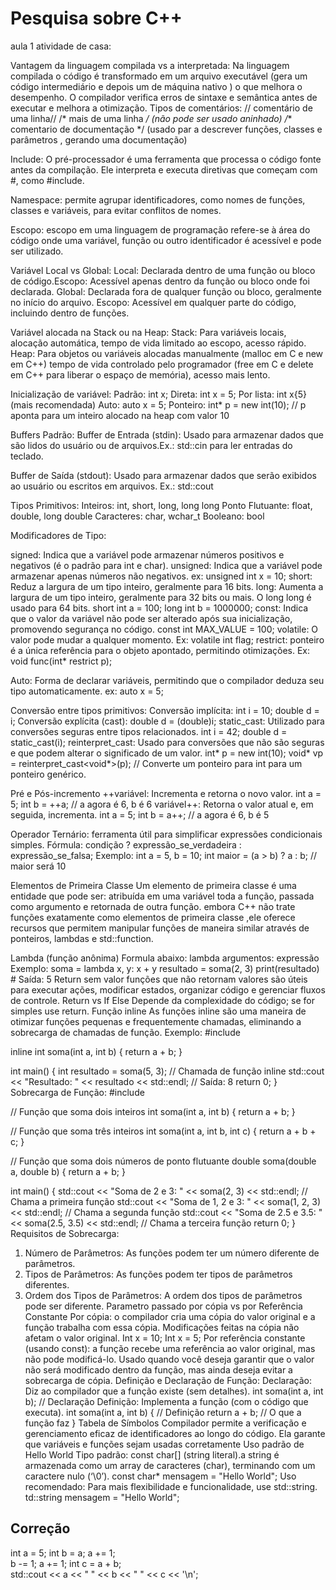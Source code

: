 # Pesquisa sobre C++
aula 1 atividade de casa:

Vantagem da linguagem compilada vs a interpretada:
Na linguagem compilada o código é transformado em um arquivo executável (gera um código intermediário e depois um de máquina nativo ) o que melhora o desempenho. O compilador verifica erros de sintaxe e semântica antes de executar e melhora a otimização.
Tipos de comentários:
// comentário de uma linha//
/* mais de 
uma linha */  (não pode ser usado aninhado)
/** comentario de documentação */ (usado par a descrever funções, classes e parâmetros , gerando uma documentação)

Include: 
O pré-processador é uma ferramenta que processa o código fonte antes da compilação.
Ele interpreta e executa diretivas que começam com #, como #include.

Namespace:
permite agrupar identificadores, como nomes de funções, classes e variáveis, para evitar conflitos de nomes.

Escopo:
escopo em uma linguagem de programação refere-se à área do código onde uma variável, função ou outro identificador é acessível e pode ser utilizado.

Variável Local vs Global:
Local: Declarada dentro de uma função ou bloco de código.Escopo: Acessível apenas dentro da função ou bloco onde foi declarada.
Global: Declarada fora de qualquer função ou bloco, geralmente no início do arquivo.
Escopo: Acessível em qualquer parte do código, incluindo dentro de funções.

Variável alocada na Stack ou na Heap:
Stack: Para variáveis locais, alocação automática, tempo de vida limitado ao escopo, acesso rápido.
Heap: Para objetos ou variáveis alocadas manualmente (malloc em C e new em C++) tempo de vida controlado pelo programador (free em C e delete em C++ para liberar o espaço de memória), acesso mais lento.

Inicialização de variável:
Padrão: int x;
Direta: int x = 5;
Por lista: int x{5} (mais recomendada)
Auto: auto x = 5;
Ponteiro: int* p = new int(10); // p aponta para um inteiro alocado na heap com valor 10

Buffers Padrão:
Buffer de Entrada (stdin): Usado para armazenar dados que são lidos do usuário ou de arquivos.Ex.: std::cin para ler entradas do teclado.

Buffer de Saída (stdout): Usado para armazenar dados que serão exibidos ao usuário ou escritos em arquivos. Ex.: std::cout

Tipos Primitivos:
Inteiros: int, short, long, long long
Ponto Flutuante: float, double, long double
Caracteres: char, wchar_t
Booleano: bool

Modificadores de Tipo: 

signed: Indica que a variável pode armazenar números positivos e negativos (é o padrão para int e char).
unsigned: Indica que a variável pode armazenar apenas números não negativos.
ex: unsigned int x = 10;
short: Reduz a largura de um tipo inteiro, geralmente para 16 bits.
long: Aumenta a largura de um tipo inteiro, geralmente para 32 bits ou mais. O long long é usado para 64 bits.
short int a = 100;
long int b = 1000000;
const: Indica que o valor da variável não pode ser alterado após sua inicialização, promovendo segurança no código.
const int MAX_VALUE = 100;
volatile: O valor pode mudar a qualquer momento. Ex: volatile int flag; 
restrict: ponteiro é a única referência para o objeto apontado, permitindo otimizações.
Ex: void func(int* restrict p);

Auto:
Forma de declarar variáveis, permitindo que o compilador deduza seu tipo automaticamente. 
ex: auto x = 5;  

Conversão entre tipos primitivos:
Conversão implícita: 
int i = 10;
double d = i;
Conversão explícita (cast):
double d = (double)i;
static_cast: Utilizado para conversões seguras entre tipos relacionados.
int i = 42;
double d = static_cast<double>(i);
reinterpret_cast: Usado para conversões que não são seguras e que podem alterar o significado de um valor. 
int* p = new int(10);
void* vp = reinterpret_cast<void*>(p); // Converte um ponteiro para int para um ponteiro genérico.

Pré e Pós-incremento
++variável: Incrementa e retorna o novo valor.
int a = 5;
int b = ++a; // a agora é 6, b é 6
variável++: Retorna o valor atual e, em seguida, incrementa.
int a = 5;
int b = a++; // a agora é 6, b é 5

Operador Ternário:
ferramenta útil para simplificar expressões condicionais simples. Fórmula:
condição ? expressão_se_verdadeira : expressão_se_falsa;
Exemplo: 
int a = 5, b = 10;
int maior = (a > b) ? a : b; // maior será 10

Elementos de Primeira Classe
Um elemento de primeira classe é uma entidade que pode ser: atribuída em uma variável toda a função, passada como argumento e retornada de outra função.
embora C++ não trate funções exatamente como elementos de primeira classe 
,ele oferece recursos que permitem manipular funções de maneira similar através de ponteiros, lambdas e std::function. 

Lambda (função anônima)
Formula abaixo:
lambda argumentos: expressão
Exemplo:
soma = lambda x, y: x + y
resultado = soma(2, 3)
print(resultado)  # Saída: 5
Return sem valor
funções que não retornam valores são úteis para executar ações, modificar estados, organizar código e gerenciar fluxos de controle.
Return vs If Else
Depende da complexidade do código; se for simples use return.
Função inline
As funções inline são uma maneira de otimizar funções pequenas e frequentemente chamadas, eliminando a sobrecarga de chamadas de função. Exemplo:
#include <iostream>

inline int soma(int a, int b) {
    return a + b;
}

int main() {
    int resultado = soma(5, 3);  // Chamada de função inline
    std::cout << "Resultado: " << resultado << std::endl;  // Saída: 8
    return 0;
}
Sobrecarga de Função:
#include <iostream>

// Função que soma dois inteiros
int soma(int a, int b) {
    return a + b;
}

// Função que soma três inteiros
int soma(int a, int b, int c) {
    return a + b + c;
}

// Função que soma dois números de ponto flutuante
double soma(double a, double b) {
    return a + b;
}

int main() {
    std::cout << "Soma de 2 e 3: " << soma(2, 3) << std::endl;               // Chama a primeira função
    std::cout << "Soma de 1, 2 e 3: " << soma(1, 2, 3) << std::endl;       // Chama a segunda função
    std::cout << "Soma de 2.5 e 3.5: " << soma(2.5, 3.5) << std::endl;     // Chama a terceira função
    return 0;
}
Requisitos de Sobrecarga:
1. Número de Parâmetros: As funções podem ter um número diferente de parâmetros.
2. Tipos de Parâmetros: As funções podem ter tipos de parâmetros diferentes.
3. Ordem dos Tipos de Parâmetros: A ordem dos tipos de parâmetros pode ser diferente.
Parametro passado por cópia vs por Referência Constante
Por cópia: o compilador cria uma cópia do valor original e a função trabalha com essa cópia. Modificações feitas na cópia não afetam o valor original.
Int x = 10; 
Int x = 5;
Por referência constante (usando const): a função recebe uma referência ao valor original, mas não pode modificá-lo. Usado quando você deseja garantir que o valor não será modificado dentro da função, mas ainda deseja evitar a sobrecarga de cópia.
Definição e Declaração de Função:
Declaração: Diz ao compilador que a função existe (sem detalhes).
int soma(int a, int b);  // Declaração
Definição: Implementa a função (com o código que executa).
int soma(int a, int b) {  // Definição
    return a + b;        // O que a função faz
}
Tabela de Símbolos Compilador
permite a verificação e gerenciamento eficaz de identificadores ao longo do código. Ela garante que variáveis e funções sejam usadas corretamente
Uso padrão de Hello World
Tipo padrão: const char[] (string literal).a string é armazenada como um array de caracteres (char), terminando com um caractere nulo (‘\0’).
const char* mensagem = "Hello World";
Uso recomendado: Para mais flexibilidade e funcionalidade, use std::string.
td::string mensagem = "Hello World";

## Correção

int a = 5;
int b = a;
a += 1;  
b -= 1;
a += 1;
int c = a + b;  
std::cout << a << " " << b << " " << c << '\n';